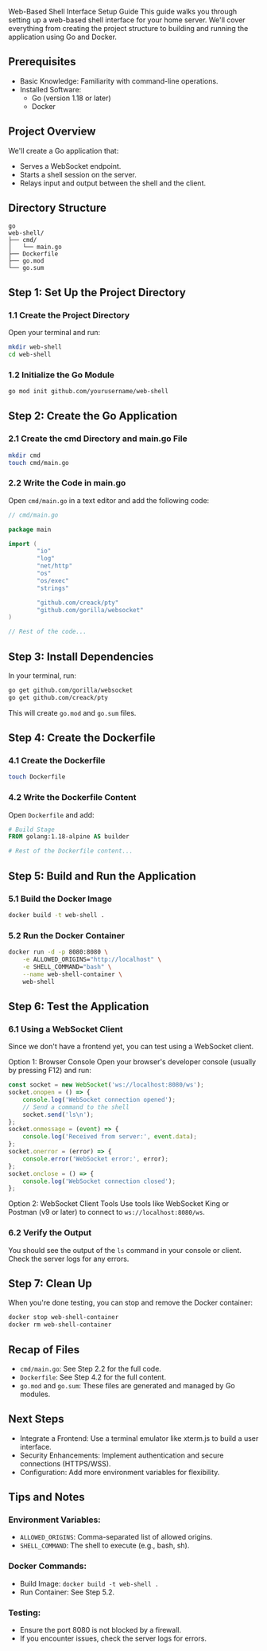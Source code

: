 Web-Based Shell Interface Setup Guide
This guide walks you through setting up a web-based shell interface for your home server. We'll cover everything from creating the project structure to building and running the application using Go and Docker.

## Prerequisites
- Basic Knowledge: Familiarity with command-line operations.
- Installed Software:
    - Go (version 1.18 or later)
    - Docker

## Project Overview
We'll create a Go application that:
- Serves a WebSocket endpoint.
- Starts a shell session on the server.
- Relays input and output between the shell and the client.

## Directory Structure
```
go
web-shell/
├── cmd/
│   └── main.go
├── Dockerfile
├── go.mod
└── go.sum
```

## Step 1: Set Up the Project Directory
### 1.1 Create the Project Directory
Open your terminal and run:
```bash
mkdir web-shell
cd web-shell
```

### 1.2 Initialize the Go Module
```bash
go mod init github.com/yourusername/web-shell
```

## Step 2: Create the Go Application
### 2.1 Create the cmd Directory and main.go File
```bash
mkdir cmd
touch cmd/main.go
```

### 2.2 Write the Code in main.go
Open `cmd/main.go` in a text editor and add the following code:
```go
// cmd/main.go

package main

import (
        "io"
        "log"
        "net/http"
        "os"
        "os/exec"
        "strings"

        "github.com/creack/pty"
        "github.com/gorilla/websocket"
)

// Rest of the code...
```

## Step 3: Install Dependencies
In your terminal, run:
```bash
go get github.com/gorilla/websocket
go get github.com/creack/pty
```
This will create `go.mod` and `go.sum` files.

## Step 4: Create the Dockerfile
### 4.1 Create the Dockerfile
```bash
touch Dockerfile
```

### 4.2 Write the Dockerfile Content
Open `Dockerfile` and add:
```dockerfile
# Build Stage
FROM golang:1.18-alpine AS builder

# Rest of the Dockerfile content...
```

## Step 5: Build and Run the Application
### 5.1 Build the Docker Image
```bash
docker build -t web-shell .
```

### 5.2 Run the Docker Container
```bash
docker run -d -p 8080:8080 \
    -e ALLOWED_ORIGINS="http://localhost" \
    -e SHELL_COMMAND="bash" \
    --name web-shell-container \
    web-shell
```

## Step 6: Test the Application
### 6.1 Using a WebSocket Client
Since we don't have a frontend yet, you can test using a WebSocket client.

Option 1: Browser Console
Open your browser's developer console (usually by pressing F12) and run:
```javascript
const socket = new WebSocket('ws://localhost:8080/ws');
socket.onopen = () => {
    console.log('WebSocket connection opened');
    // Send a command to the shell
    socket.send('ls\n');
};
socket.onmessage = (event) => {
    console.log('Received from server:', event.data);
};
socket.onerror = (error) => {
    console.error('WebSocket error:', error);
};
socket.onclose = () => {
    console.log('WebSocket connection closed');
};
```

Option 2: WebSocket Client Tools
Use tools like WebSocket King or Postman (v9 or later) to connect to `ws://localhost:8080/ws`.

### 6.2 Verify the Output
You should see the output of the `ls` command in your console or client.
Check the server logs for any errors.

## Step 7: Clean Up
When you're done testing, you can stop and remove the Docker container:
```bash
docker stop web-shell-container
docker rm web-shell-container
```

## Recap of Files
- `cmd/main.go`: See Step 2.2 for the full code.
- `Dockerfile`: See Step 4.2 for the full content.
- `go.mod` and `go.sum`: These files are generated and managed by Go modules.

## Next Steps
- Integrate a Frontend: Use a terminal emulator like xterm.js to build a user interface.
- Security Enhancements: Implement authentication and secure connections (HTTPS/WSS).
- Configuration: Add more environment variables for flexibility.

## Tips and Notes
### Environment Variables:
- `ALLOWED_ORIGINS`: Comma-separated list of allowed origins.
- `SHELL_COMMAND`: The shell to execute (e.g., bash, sh).

### Docker Commands:
- Build Image: `docker build -t web-shell .`
- Run Container: See Step 5.2.

### Testing:
- Ensure the port 8080 is not blocked by a firewall.
- If you encounter issues, check the server logs for errors.
